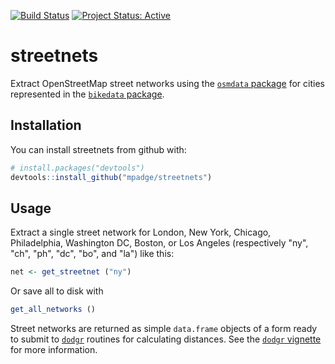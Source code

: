<!-- README.md is generated from README.Rmd. Please edit that file -->
[![Build Status](https://travis-ci.org/mpadge/streetnets.svg)](https://travis-ci.org/mpadge/streetnets) [![Project Status: Active](http://www.repostatus.org/badges/latest/active.svg)](http://www.repostatus.org/#active)

streetnets
==========

Extract OpenStreetMap street networks using the [`osmdata` package](https://github.com/ropensci/osmdata) for cities represented in the [`bikedata` package](https://github.com/ropensci/bikedata).

Installation
------------

You can install streetnets from github with:

``` r
# install.packages("devtools")
devtools::install_github("mpadge/streetnets")
```

Usage
-----

Extract a single street network for London, New York, Chicago, Philadelphia, Washington DC, Boston, or Los Angeles (respectively "ny", "ch", "ph", "dc", "bo", and "la") like this:

``` r
net <- get_streetnet ("ny")
```

Or save all to disk with

``` r
get_all_networks ()
```

Street networks are returned as simple `data.frame` objects of a form ready to submit to [`dodgr`](https://github.com/gmost/dodgr) routines for calculating distances. See the [`dodgr` vignette](https://gmost.github.io/dodgr/articles/dodgr.html) for more information.
